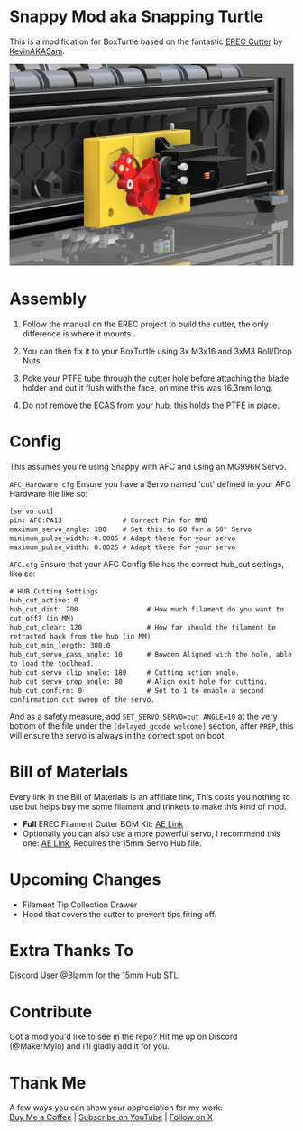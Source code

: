 Snappy Mod aka Snapping Turtle
===
This is a modification for BoxTurtle based on the fantastic [EREC Cutter](https://github.com/kevinakasam/ERCF_Filament_Cutter) by [KevinAKASam](https://kevinakasam.com/).

![Snappy](./images/snappy.png)

Assembly
===
1. Follow the manual on the EREC project to build the cutter, the only difference is where it mounts.

2. You can then fix it to your BoxTurtle using 3x M3x16 and 3xM3 Roll/Drop Nuts.

3. Poke your PTFE tube through the cutter hole before attaching the blade holder and cut it flush with the face, on mine this was 16.3mm long.

4. Do not remove the ECAS from your hub, this holds the PTFE in place.

Config
===
This assumes you're using Snappy with AFC and using an MG996R Servo.

`AFC_Hardware.cfg`
Ensure you have a Servo named 'cut' defined in your AFC Hardware file like so:
```
[servo cut]
pin: AFC:PA13               # Correct Pin for MMB
maximum_servo_angle: 180  	# Set this to 60 for a 60° Servo
minimum_pulse_width: 0.0005	# Adapt these for your servo
maximum_pulse_width: 0.0025	# Adapt these for your servo
```

`AFC.cfg`
Ensure that your AFC Config file has the correct hub_cut settings, like so:
```
# HUB Cutting Settings
hub_cut_active: 0
hub_cut_dist: 200                 # How much filament do you want to cut off? (in MM)
hub_cut_clear: 120                # How far should the filament be retracted back from the hub (in MM)
hub_cut_min_length: 300.0
hub_cut_servo_pass_angle: 10      # Bowden Aligned with the hole, able to load the toolhead.
hub_cut_servo_clip_angle: 180     # Cutting action angle.
hub_cut_servo_prep_angle: 80      # Align exit hole for cutting.
hub_cut_confirm: 0                # Set to 1 to enable a second confirmation cut sweep of the servo.
```
And as a safety measure, add `SET_SERVO SERVO=cut ANGLE=10` at the very bottom of the file under the `[delayed_gcode welcome]` section, after `PREP`, this will ensure the servo is always in the correct spot on boot.

Bill of Materials
===
Every link in the Bill of Materials is an affiliate link, This costs you nothing to use but helps buy me some filament and trinkets to make this kind of mod.

- **Full** EREC Filament Cutter BOM Kit: [AE Link](https://s.click.aliexpress.com/e/_DBtMz8X)
- Optionally you can also use a more powerful servo, I recommend this one: [AE Link](https://s.click.aliexpress.com/e/_DDc9vRH), Requires the 15mm Servo Hub file.

Upcoming Changes
===
 - Filament Tip Collection Drawer
 - Hood that covers the cutter to prevent tips firing off.

Extra Thanks To
===
Discord User @Blamm for the 15mm Hub STL.

Contribute
===
Got a mod you'd like to see in the repo? Hit me up on Discord (@MakerMylo) and i'll gladly add it for you.

Thank Me
===
A few ways you can show your appreciation for my work:\
[Buy Me a Coffee](https://buymeacoffee.com/makermylo) | [Subscribe on YouTube](https://www.youtube.com/@makermylo) | [Follow on X](https://x.com/MakerMylo)
